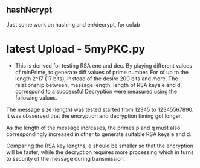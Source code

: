 ## hashNcrypt
Just some work on hashing and en/decrypt, for colab

# latest Upload - 5myPKC.py 
- This is derived for testing RSA enc and dec. By playing different values of minPrime, to generate diff values of  prime number. For  of up to the length 2^17 (17 bits), instead of the desire 200 bits and more. The relationship between, message length, length of RSA keys e and d, correspond to a successful Decryption were measured using the following values.

The message size (length) was tested started from 12345 to 12345567890. It was obsserved that the encryption and decryption timing got longer. 

As the length of the message increases, the primes p and q must also correspondingly increased in other to generate suitable RSA keys e and d. 

Comparing the RSA key lengths, e should be smaller so that the encryption will be faster, while the decryption requires more processing which in turns to security of the message during transmission.
